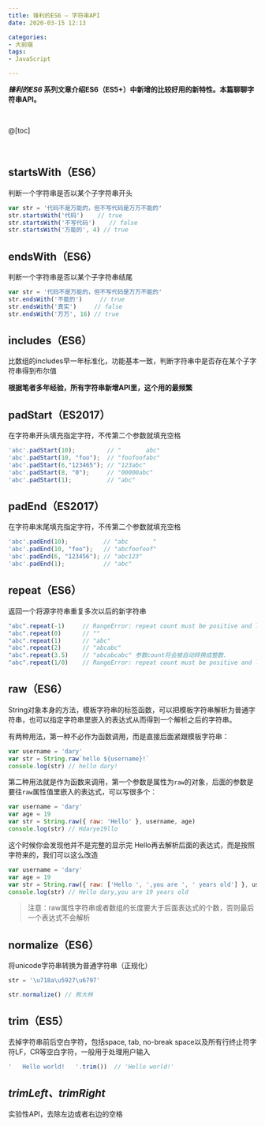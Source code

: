 ```yaml
---
title: 锋利的ES6 — 字符串API
date: 2020-03-15 12:13

categories:
- 大前端
tags:
- JavaScript

---
```


***锋利的ES6* 系列文章介绍ES6（ES5+）中新增的比较好用的新特性。本篇聊聊字符串API。**

<br>

@[toc]

<br>

## startsWith（ES6）

判断一个字符串是否以某个子字符串开头

```javascript
var str = '代码不是万能的，但不写代码是万万不能的'
str.startsWith('代码')    // true
str.startsWith('不写代码')    // false
str.startsWith('万能的', 4) // true
```



## endsWith（ES6）

判断一个字符串是否以某个子字符串结尾

```javascript
var str = '代码不是万能的，但不写代码是万万不能的'
str.endsWith('不能的')     // true
str.endsWith('真实')     // false
str.endsWith('万万', 16) // true
```



## includes（ES6）

比数组的includes早一年标准化，功能基本一致，判断字符串中是否存在某个子字符串得到布尔值

**根据笔者多年经验，所有字符串新增API里，这个用的最频繁**



## padStart（ES2017）

在字符串开头填充指定字符，不传第二个参数就填充空格

```javascript
'abc'.padStart(10);         // "       abc"
'abc'.padStart(10, "foo");  // "foofoofabc"
'abc'.padStart(6,"123465"); // "123abc"
'abc'.padStart(8, "0");     // "00000abc"
'abc'.padStart(1);          // "abc"
```



## padEnd（ES2017）

在字符串末尾填充指定字符，不传第二个参数就填充空格

```javascript
'abc'.padEnd(10);          // "abc       "
'abc'.padEnd(10, "foo");   // "abcfoofoof"
'abc'.padEnd(6, "123456"); // "abc123"
'abc'.padEnd(1);           // "abc"
```



## repeat（ES6）

返回一个将源字符串重复多次以后的新字符串

```javascript
"abc".repeat(-1)     // RangeError: repeat count must be positive and less than inifinity
"abc".repeat(0)      // ""
"abc".repeat(1)      // "abc"
"abc".repeat(2)      // "abcabc"
"abc".repeat(3.5)    // "abcabcabc" 参数count将会被自动转换成整数.
"abc".repeat(1/0)    // RangeError: repeat count must be positive and less than inifinity
```



## raw（ES6）

String对象本身的方法，模板字符串的标签函数，可以把模板字符串解析为普通字符串，也可以指定字符串里嵌入的表达式从而得到一个解析之后的字符串。

有两种用法，第一种不必作为函数调用，而是直接后面紧跟模板字符串：

```javascript
var username = 'dary'
var str = String.raw`hello ${username}!`
console.log(str) // hello dary!
```

第二种用法就是作为函数来调用，第一个参数是属性为`raw`的对象，后面的参数是要往`raw`属性值里嵌入的表达式，可以写很多个：

```javascript
var username = 'dary'
var age = 19
var str = String.raw({ raw: 'Hello' }, username, age)
console.log(str) // Hdarye19llo
```

这个时候你会发现他并不是完整的显示完 Hello再去解析后面的表达式，而是按照字符来的，我们可以这么改造

```javascript
var username = 'dary'
var age = 19
var str = String.raw({ raw: ['Hello ', ',you are ', ' years old'] }, username, age)
console.log(str) // Hello dary,you are 19 years old
```

> 注意：raw属性字符串或者数组的长度要大于后面表达式的个数，否则最后一个表达式不会解析



## normalize（ES6）

将unicode字符串转换为普通字符串（正规化）

```javascript
str = '\u718a\u5927\u6797'

str.normalize() // 熊大林

```



## trim（ES5）

去掉字符串前后空白字符，包括space, tab, no-break space以及所有行终止符字符LF，CR等空白字符，一般用于处理用户输入

```javascript
'   Hello world!   '.trim())  // 'Hello world!'
```



## *trimLeft、trimRight*

实验性API，去除左边或者右边的空格